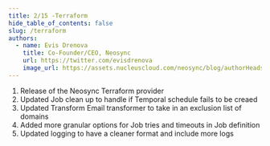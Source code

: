 ```yaml
---
title: 2/15 -Terraform
hide_table_of_contents: false
slug: /terraform
authors:
  - name: Evis Drenova
    title: Co-Founder/CEO, Neosync
    url: https://twitter.com/evisdrenova
    image_url: https://assets.nucleuscloud.com/neosync/blog/authorHeadshots/evis.png
---
```


1. Release of the Neosync Terraform provider
2. Updated Job clean up to handle if Temporal schedule fails to be creaed
3. Updated Transform Email transformer to take in an exclusion list of domains
4. Added more granular options for Job tries and timeouts in Job definition
5. Updated logging to have a cleaner format and include more logs
